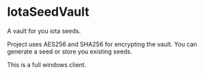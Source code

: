 # IotaSeedVault
A vault for you iota seeds. 

Project uses AES256 and SHA256 for encrypting the vault.
You can generate a seed or store you existing seeds.

This is a full windows client.



